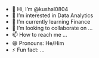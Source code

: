 - 👋 Hi, I’m @kushal0804
- 👀 I’m interested in Data Analytics
- 🌱 I’m currently learning Finance
- 💞️ I’m looking to collaborate on ...
- 📫 How to reach me ...
- 😄 Pronouns: He/Him
- ⚡ Fun fact: ...

<!---
kushal0804/kushal0804 is a ✨ special ✨ repository because its `README.md` (this file) appears on your GitHub profile.
You can click the Preview link to take a look at your changes.
--->
